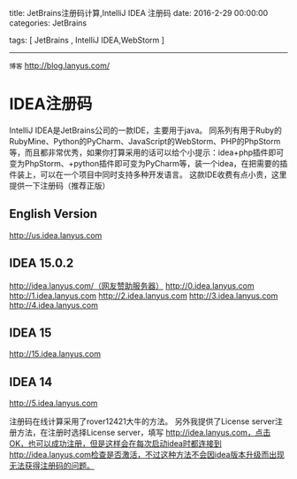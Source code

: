 title: JetBrains注册码计算,IntelliJ IDEA 注册码
date: 2016-2-29 00:00:00
categories:  JetBrains

tags: [ JetBrains ,  IntelliJ IDEA,WebStorm ]


---


`博客`  http://blog.lanyus.com/


# IDEA注册码
 
IntelliJ IDEA是JetBrains公司的一款IDE，主要用于java。
同系列有用于Ruby的RubyMine、Python的PyCharm、JavaScript的WebStorm、PHP的PhpStorm等，而且都非常优秀，如果你打算采用的话可以给个小提示：idea+php插件即可变为PhpStorm、+python插件即可变为PyCharm等，装一个idea，在把需要的插件装上，可以在一个项目中同时支持多种开发语言。
这款IDE收费有点小贵，这里提供一下注册码（推荐正版）
 
## English Version
http://us.idea.lanyus.com
 
## IDEA 15.0.2
http://idea.lanyus.com/（网友赞助服务器）
http://0.idea.lanyus.com
http://1.idea.lanyus.com
http://2.idea.lanyus.com
http://3.idea.lanyus.com
http://4.idea.lanyus.com
 
## IDEA 15
http://15.idea.lanyus.com
 
## IDEA 14
http://5.idea.lanyus.com

 
注册码在线计算采用了rover12421大牛的方法。
另外我提供了License server注册方法，在注册时选择License server，填写 http://idea.lanyus.com，点击OK，也可以成功注册，但是这样会在每次启动idea时都连接到http://idea.lanyus.com检查是否激活，不过这种方法不会因idea版本升级而出现无法获得注册码的问题。


<!-- more -->
